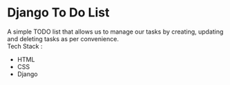 
# Django To Do List

A simple TODO list that allows us to manage our tasks by creating, updating and deleting tasks as per convenience.     
Tech Stack :
- HTML
- CSS
- Django


